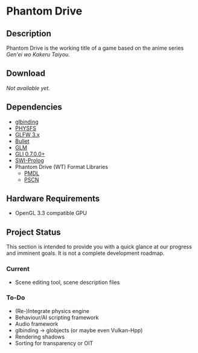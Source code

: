 Phantom Drive
=============

Description
-----------

Phantom Drive is the working title of a game based on the anime
series *Gen'ei wo Kakeru Taiyou.*

Download
--------

*Not available yet.*

Dependencies
------------

*   [glbinding](https://github.com/cginternals/glbinding)
*   [PHYSFS](https://icculus.org/physfs/)
*   [GLFW 3.x](http://www.glfw.org/)
*   [Bullet](http://bulletphysics.org/)
*   [GLM](http://glm.g-truc.net/)
*   [GLI 0.7.0.0+](http://gli.g-truc.net/)
*   [SWI-Prolog](http://www.swi-prolog.org/)
*   Phantom Drive (WT) Format Libraries
    *   [PMDL](https://bitbucket.org/leodmanx2/pmdl)
    *   [PSCN](https://bitbucket.org/leodmanx2/pscn)

Hardware Requirements
---------------------

*   OpenGL 3.3 compatible GPU

Project Status
--------------

This section is intended to provide you with a quick glance at our progress and 
imminent goals. It is not a complete development roadmap.

### Current

*   Scene editing tool, scene description files

### To-Do

*   (Re-)Integrate physics engine
*   Behaviour/AI scripting framework
*   Audio framework
*   glbinding -> globjects (or maybe even Vulkan-Hpp)
*   Rendering shadows
*   Sorting for transparency or OIT
